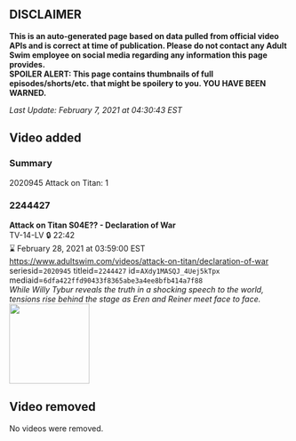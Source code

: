 ## DISCLAIMER
**This is an auto-generated page based on data pulled from official video APIs and is correct at time of publication. Please do not contact any Adult Swim employee on social media regarding any information this page provides.**  
**SPOILER ALERT: This page contains thumbnails of full episodes/shorts/etc. that might be spoilery to you. YOU HAVE BEEN WARNED.**  

_Last Update: February 7, 2021 at 04:30:43 EST_
## Video added
### Summary
2020945 Attack on Titan: 1  
### 2244427
**Attack on Titan S04E?? - Declaration of War**  
TV-14-LV 🔒 22:42  
⌛ February 28, 2021 at 03:59:00 EST  
https://www.adultswim.com/videos/attack-on-titan/declaration-of-war  
seriesid=`2020945` titleid=`2244427` id=`AXdy1MASQJ_4Uej5kTpx` mediaid=`6dfa422ffd90433f8365abe3a4ee8bfb414a7f88`  
_While Willy Tybur reveals the truth in a shocking speech to the world, tensions rise behind the stage as Eren and Reiner meet face to face._  
<a href="https://media.cdn.adultswim.com/uploads/20210205/thumbnails/2_2125188246-attackontitan_064_DeclarationofWar.jpg"><img src="https://media.cdn.adultswim.com/uploads/20210205/thumbnails/2_2125188246-attackontitan_064_DeclarationofWar.jpg" height="144px" /></a>
## Video removed
No videos were removed.  
